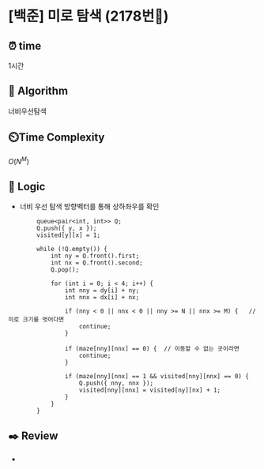 # [백준] 미로 탐색 (2178번🩶)

## ⏰  **time**

1시간

## :pushpin: **Algorithm**

너비우선탐색

## ⏲️**Time Complexity**

$O(N^M)$

## :round_pushpin: **Logic**

- 너비 우선 탐색
  방향벡터를 통해 상하좌우를 확인
```
    	queue<pair<int, int>> Q;
    	Q.push({ y, x });
    	visited[y][x] = 1;
    
    	while (!Q.empty()) {
    		int ny = Q.front().first;
    		int nx = Q.front().second;
    		Q.pop();
    		
    		for (int i = 0; i < 4; i++) {
    			int nny = dy[i] + ny;
    			int nnx = dx[i] + nx;
    
    			if (nny < 0 || nnx < 0 || nny >= N || nnx >= M) {	// 미로 크기를 벗어다면
    				continue;
    			}
    
    			if (maze[nny][nnx] == 0) {	// 이동할 수 없는 곳이라면
    				continue;
    			}
    
    			if (maze[nny][nnx] == 1 && visited[nny][nnx] == 0) {
    				Q.push({ nny, nnx });
    				visited[nny][nnx] = visited[ny][nx] + 1;
    			}
    		}
	    }
```


## :black_nib: **Review**

- 
